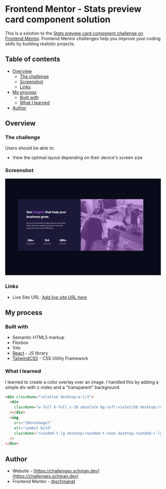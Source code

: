 # Frontend Mentor - Stats preview card component solution

This is a solution to the [Stats preview card component challenge on Frontend Mentor](https://www.frontendmentor.io/challenges/stats-preview-card-component-8JqbgoU62). Frontend Mentor challenges help you improve your coding skills by building realistic projects.

## Table of contents

- [Overview](#overview)
  - [The challenge](#the-challenge)
  - [Screenshot](#screenshot)
  - [Links](#links)
- [My process](#my-process)
  - [Built with](#built-with)
  - [What I learned](#what-i-learned)
- [Author](#author)

## Overview

### The challenge

Users should be able to:

- View the optimal layout depending on their device's screen size

### Screenshot

![](./screenshot.png)

### Links

- Live Site URL: [Add live site URL here](https://your-live-site-url.com)

## My process

### Built with

- Semantic HTML5 markup
- Flexbox
- Vite
- [React](https://reactjs.org/) - JS library
- [TailwindCSS](https://tailwindcss.com) - CSS Utility Framework

### What I learned

I learned to create a color overlay over an image. I handled this by adding a simple div with z-index and a "transparent" background.

```html
<div className="relative desktop:w-1/2">
  <div
    className="w-full h-full z-20 absolute bg-soft-violet/50 desktop:rounded-r-lg rounded-t-lg"
  ></div>
  <img
    src="{HeroImage}"
    alt="symbol bild"
    className="rounded-t-lg desktop:rounded-t-none desktop:rounded-r-lg z-10 w-full"
  />
</div>
```

## Author

- Website - [https://challenges.schman.dev](https://challenges.schman.dev)
- Frontend Mentor - [@schmanat](https://www.frontendmentor.io/profile/schmanat)
